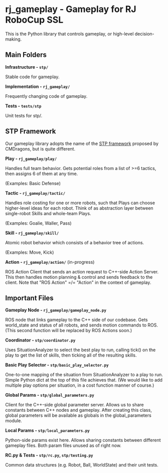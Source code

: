# rj\_gameplay - Gameplay for RJ RoboCup SSL 

This is the Python library that controls gameplay, or high-level
decision-making. 

## Main Folders

**Infrastructure - `stp/`**

Stable code for gameplay.

**Implementation - `rj_gameplay/`**

Frequently changing code of gameplay.

**Tests - `tests/stp`**

Unit tests for stp/.

## STP Framework

Our gameplay library adopts the name of the [STP
framework](https://citeseerx.ist.psu.edu/viewdoc/download?doi=10.1.1.61.1972&rep=rep1&type=pdf)
proposed by CMDragons, but is quite different.

**Play - `rj_gameplay/play/`**

Handles full team behavior. Gets potential roles from a list of >=6 tactics,
then assigns 6 of them at any time.

(Examples: Basic Defense)

**Tactic - `rj_gameplay/tactic/`**

Handles role costing for one or more robots, such that Plays can choose
higher-level ideas for each robot. Think of as abstraction layer between single-robot
Skills and whole-team Plays.

(Examples: Goalie, Waller, Pass)

**Skill - `rj_gameplay/skill/`**

Atomic robot behavior which consists of a behavior tree of actions.

(Examples: Move, Kick)

**Action - `rj_gameplay/action/`** (in-progress)

ROS Action Client that sends an action request to C++-side Action Server. This
then handles motion planning & control and sends feedback to the client. Note
that "ROS Action" =/= "Action" in the context of gameplay.

## Important Files

**Gameplay Node - `rj_gameplay/gameplay_node.py`**

ROS node that links gameplay to the C++ side of our codebase. Gets world\_state
and status of all robots, and sends motion commands to ROS.  (This second
function will be replaced by ROS Actions soon.)

**Coordinator - `stp/coordinator.py`**

Uses SituationAnalyzer to select the best play to run, calling tick() on the
play to get the list of skills, then ticking all of the resulting skills.

**Basic Play Selector - `stp/basic_play_selector.py`**

One-to-one mapping of the situation from SituationAnalyzer to a play to run.
Simple Python dict at the top of this file achieves that. (We would like to add
multiple play options per situation, in a cost function manner of course.)

**Global Params - `stp/global_parameters.py`**

Client for the C++-side global parameter server. Allows us to share constants
between C++ nodes and gameplay. After creating this class, global parameters
will be available as globals in the global\_parameters module.

**Local Params - `stp/local_parameters.py`**

Python-side params exist here. Allows sharing constants between different
gameplay files. Both param files unused as of right now.

**RC.py & Tests - `stp/rc.py`, `stp/testing.py`**

Common data structures (e.g. Robot, Ball, WorldState) and their unit tests.
